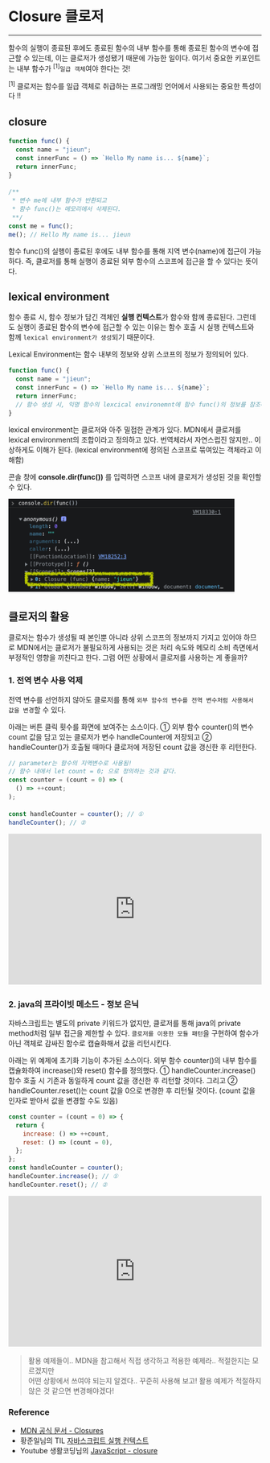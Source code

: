 # Closure 클로저

---

함수의 실행이 종료된 후에도 종료된 함수의 내부 함수를 통해 종료된 함수의 변수에 접근할 수 있는데, 이는 클로저가 생성됐기 때문에 가능한 일이다. 여기서 중요한 키포인트는 내부 함수가 <sup>[1]</sup>`일급 객체`여야 한다는 것!

<div class="footnote">
  <sup>[1]</sup> 클로저는 함수를 일급 객체로 취급하는 프로그래밍 언어에서 사용되는 중요한 특성이다 !!
</div>

## closure

```js
function func() {
  const name = "jieun";
  const innerFunc = () => `Hello My name is... ${name}`;
  return innerFunc;
}

/**
 * 변수 me에 내부 함수가 반환되고
 * 함수 func()는 메모리에서 삭제된다.
 **/
const me = func();
me(); // Hello My name is... jieun
```

함수 func()의 실행이 종료된 후에도 내부 함수를 통해 지역 변수(name)에 접근이 가능하다. 즉, 클로저를 통해 실행이 종료된 외부 함수의 스코프에 접근을 할 수 있다는 뜻이다.

## lexical environment

함수 종료 시, 함수 정보가 담긴 객체인 **실행 컨텍스트**가 함수와 함께 종료된다. 그런데도 실행이 종료된 함수의 변수에 접근할 수 있는 이유는 함수 호출 시 실행 컨텍스트와 함께 `lexical environment가 생성`되기 때문이다.

Lexical Environment는 함수 내부의 정보와 상위 스코프의 정보가 정의되어 있다.

```js {4}
function func() {
  const name = "jieun";
  const innerFunc = () => `Hello My name is... ${name}`;
  return innerFunc;
  // 함수 생성 시, 익명 함수의 lexcical environemnt에 함수 func()의 정보를 참조하고 있음
}
```

lexical environment는 클로저와 아주 밀접한 관계가 있다. MDN에서 클로저를 lexical environment의 조합이라고 정의하고 있다. 번역체라서 자연스럽진 않지만.. 이상하게도 이해가 된다. (lexical environment에 정의된 스코프로 묶여있는 객체라고 이해함)

콘솔 창에 **console.dir(func())** 를 입력하면 스코프 내에 클로저가 생성된 것을 확인할 수 있다.

<img src="../image/javascript/closure_console.png" alt="closure_console" width="450px" />

## 클로저의 활용

클로저는 함수가 생성될 때 본인뿐 아니라 상위 스코프의 정보까지 가지고 있어야 하므로 MDN에서는 클로저가 불필요하게 사용되는 것은 처리 속도와 메모리 소비 측면에서 부정적인 영향을 끼친다고 한다. 그럼 어떤 상황에서 클로저를 사용하는 게 좋을까?

### 1. 전역 변수 사용 억제

전역 변수를 선언하지 않아도 클로저를 통해 `외부 함수의 변수를 전역 변수처럼 사용해서 값을 변경`할 수 있다.

아래는 버튼 클릭 횟수를 화면에 보여주는 소스이다. ① 외부 함수 counter()의 변수 count 값을 담고 있는 클로저가 변수 handleCounter에 저장되고 ② handleCounter()가 호출될 때마다 클로저에 저장된 count 값을 갱신한 후 리턴한다.

```js
// parameter는 함수의 지역변수로 사용됨!
// 함수 내에서 let count = 0; 으로 정의하는 것과 같다.
const counter = (count = 0) => (
  () => ++count;
);

const handleCounter = counter(); // ①
handleCounter(); // ②
```

<iframe height="300" style="width: 100%;" scrolling="no" title="Javascript Closure_ recycle" src="https://codepen.io/je0489/embed/MWvNvvG?default-tab=js%2Cresult" frameborder="no" loading="lazy" allowtransparency="true" allowfullscreen="true">
  See the Pen <a href="https://codepen.io/je0489/pen/MWvNvvG">
  Javascript Closure_ recycle</a> by jieun jang (<a href="https://codepen.io/je0489">@je0489</a>)
  on <a href="https://codepen.io">CodePen</a>.
</iframe>

### 2. java의 프라이빗 메소드 - 정보 은닉

자바스크립트는 별도의 private 키워드가 없지만, 클로저를 통해 java의 private method처럼 일부 접근을 제한할 수 있다. `클로저를 이용한 모듈 패턴`을 구현하여 함수가 아닌 객체로 감싸진 함수로 캡슐화해서 값을 리턴시킨다.

아래는 위 예제에 초기화 기능이 추가된 소스이다. 외부 함수 counter()의 내부 함수를 캡슐화하여 increase()와 reset() 함수를 정의했다. ① handleCounter.increase() 함수 호출 시 기존과 동일하게 count 값을 갱신한 후 리턴할 것이다. 그리고 ② handleCounter.reset()는 count 값을 0으로 변경한 후 리턴될 것이다. (count 값을 인자로 받아서 값을 변경할 수도 있음)

```js
const counter = (count = 0) => {
  return {
    increase: () => ++count,
    reset: () => (count = 0),
  };
};
const handleCounter = counter();
handleCounter.increase(); // ①
handleCounter.reset(); // ②
```

<iframe height="300" style="width: 100%;" scrolling="no" title="CSS Closure_global-variable" src="https://codepen.io/je0489/embed/YzxmrGZ?default-tab=js%2Cresult" frameborder="no" loading="lazy" allowtransparency="true" allowfullscreen="true">
  See the Pen <a href="https://codepen.io/je0489/pen/YzxmrGZ">
  CSS Closure_global-variable</a> by jieun jang (<a href="https://codepen.io/je0489">@je0489</a>)
  on <a href="https://codepen.io">CodePen</a>.
</iframe>

> 활용 예제들이.. MDN을 참고해서 직접 생각하고 적용한 예제라.. 적절한지는 모르겠지만  
> 어떤 상황에서 쓰여야 되는지 알겠다.. 꾸준히 사용해 보고! 활용 예제가 적절하지 않은 것 같으면 변경해야겠다!

### Reference

- [MDN 공식 문서 - Closures](https://developer.mozilla.org/ko/docs/Web/JavaScript/Closures)
- 황준일님의 TIL [자바스크립트 실행 컨텍스트](https://junilhwang.github.io/TIL/Javascript/Domain/Execution-Context)
- Youtube 생활코딩님의 [JavaScript - closure](https://www.youtube.com/watch?v=bwwaSwf7vkE)
